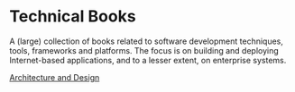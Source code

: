 # Technical Books

A (large) collection of books related to software development techniques, tools, frameworks and platforms. The focus is on building and deploying Internet-based applications, and to a lesser extent, on enterprise systems.

[Architecture and Design](arch-design.md)
